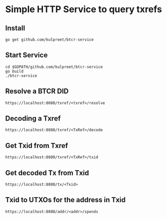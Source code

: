 # Simple HTTP Service to query txrefs

## Install

`go get github.com/kulpreet/btcr-service`

## Start Service

```
cd $GOPATH/github.com/kulpreet/btcr-service
go build
./btcr-service
```

## Resolve a BTCR DID

`https://localhost:8080/txref/<txref>/resolve`


## Decoding a Txref

`https://localhost:8080/txref/<TxRef>/decode`

## Get Txid from Txref

`https://localhost:8080/txref/<TxRef>/txid`

## Get decoded Tx from Txid

`https://localhost:8080/tx/<Txid>`

## Txid to UTXOs for the address in Txid

`https://localhost:8080/addr/<addr>/spends`
